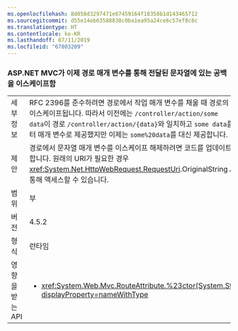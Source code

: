 ```yaml
---
ms.openlocfilehash: 8d058d3297471e67459164f18358b1d143465712
ms.sourcegitcommit: d55e14eb63588830c0ba1ea95a24ce6c57ef8c8c
ms.translationtype: HT
ms.contentlocale: ko-KR
ms.lasthandoff: 07/11/2019
ms.locfileid: "67803209"
---
```

### <a name="aspnet-mvc-now-escapes-spaces-in-strings-passed-in-via-route-parameters"></a>ASP.NET MVC가 이제 경로 매개 변수를 통해 전달된 문자열에 있는 공백을 이스케이프함

|   |   |
|---|---|
|세부 정보|RFC 2396를 준수하려면 경로에서 작업 매개 변수를 채울 때 경로의 공백은 이스케이프됩니다. 따라서 이전에는 <code>/controller/action/some data</code>이 경로 <code>/controller/action/{data}</code>와 일치하고 <code>some data</code>를 데이터 매개 변수로 제공했지만 이제는 <code>some%20data</code>를 대신 제공합니다.|
|제안|경로에서 문자열 매개 변수를 이스케이프 해제하려면 코드를 업데이트해야 합니다. 원래의 URI가 필요한 경우 <xref:System.Net.HttpWebRequest.RequestUri>.OriginalString API를 통해 액세스할 수 있습니다.|
|범위|부|
|버전|4.5.2|
|형식|런타임|
|영향을 받는 API|<ul><li><xref:System.Web.Mvc.RouteAttribute.%23ctor(System.String)?displayProperty=nameWithType></li></ul>|

